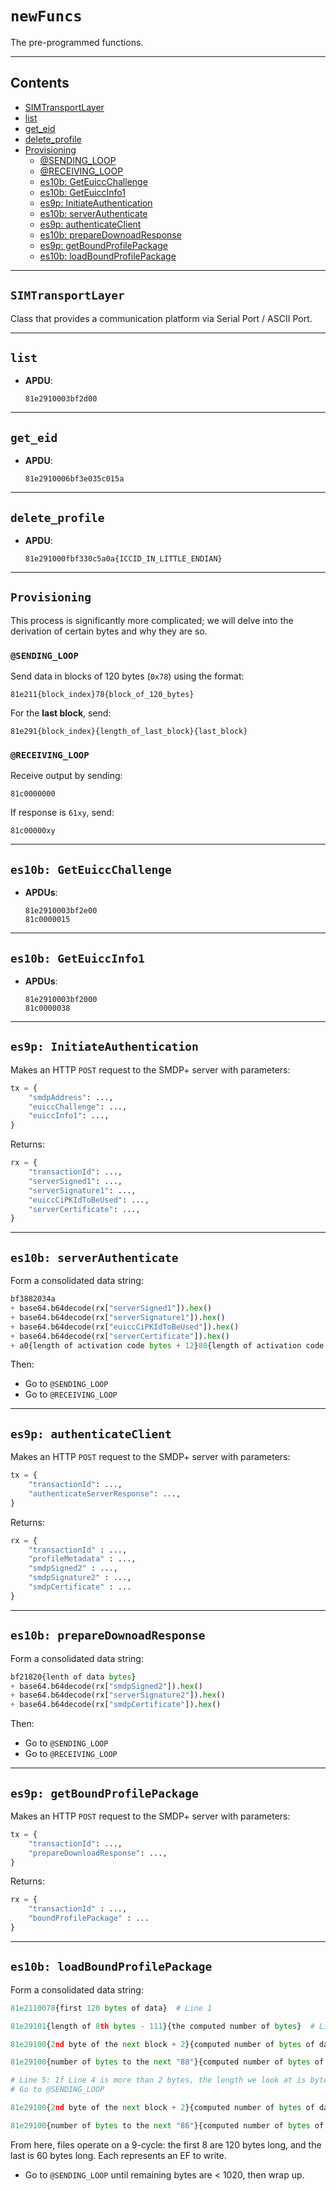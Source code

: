 # `newFuncs`

The pre-programmed functions.

---

## Contents

- [SIMTransportLayer](#simtransportlayer)
- [list](#list)
- [get_eid](#get_eid)
- [delete_profile](#delete_profile)
- [Provisioning](#provisioning)
  - [@SENDING_LOOP](#sending_loop)
  - [@RECEIVING_LOOP](#receiving_loop)
  - [es10b: GetEuiccChallenge](#es10b-geteuiccchallenge)
  - [es10b: GetEuiccInfo1](#es10b-geteuiccinfo1)
  - [es9p: InitiateAuthentication](#es9p-initiateauthentication)
  - [es10b: serverAuthenticate](#es10b-serverauthenticate)
  - [es9p: authenticateClient](#es9p-authenticateclient)
  - [es10b: prepareDownoadResponse](#es10b-preparedownoadresponse)
  - [es9p: getBoundProfilePackage](#es9p-getboundprofilepackage)
  - [es10b: loadBoundProfilePackage](#es10b-loadboundprofilepackage)

---

## `SIMTransportLayer`

Class that provides a communication platform via Serial Port / ASCII Port.

---

## `list`

- **APDU**:  
  ```
  81e2910003bf2d00
  ```

---

## `get_eid`

- **APDU**:  
  ```
  81e2910006bf3e035c015a
  ```

---

## `delete_profile`

- **APDU**:  
  ```
  81e291000fbf330c5a0a{ICCID_IN_LITTLE_ENDIAN}
  ```

---

## `Provisioning`

This process is significantly more complicated; we will delve into the derivation of certain bytes and why they are so.

### `@SENDING_LOOP`

Send data in blocks of 120 bytes (`0x78`) using the format:  
```
81e211{block_index}78{block_of_120_bytes}
```

For the **last block**, send:  
```
81e291{block_index}{length_of_last_block}{last_block}
```

### `@RECEIVING_LOOP`

Receive output by sending:  
```
81c0000000
```

If response is `61xy`, send:  
```
81c00000xy
```

---

## `es10b: GetEuiccChallenge`

- **APDUs**:
  ```
  81e2910003bf2e00
  81c0000015
  ```

---

## `es10b: GetEuiccInfo1`

- **APDUs**:
  ```
  81e2910003bf2000
  81c0000038
  ```

---

## `es9p: InitiateAuthentication`

Makes an HTTP `POST` request to the SMDP+ server with parameters:

```python
tx = {
    "smdpAddress": ...,
    "euiccChallenge": ...,
    "euiccInfo1": ...,
}
```

Returns:

```python
rx = {
    "transactionId": ...,
    "serverSigned1": ...,
    "serverSignature1": ...,
    "euiccCiPKIdToBeUsed": ...,
    "serverCertificate": ...,
}
```

---

## `es10b: serverAuthenticate`

Form a consolidated data string:

```python
bf3882034a
+ base64.b64decode(rx["serverSigned1"]).hex()
+ base64.b64decode(rx["serverSignature1"]).hex()
+ base64.b64decode(rx["euiccCiPKIdToBeUsed"]).hex()
+ base64.b64decode(rx["serverCertificate"]).hex()
+ a0{length of activation code bytes + 12}80{length of activation code bytes}{activation code in hex}a108800435290611a100
```

Then:

- Go to `@SENDING_LOOP`
- Go to `@RECEIVING_LOOP`

---

## `es9p: authenticateClient`

Makes an HTTP `POST` request to the SMDP+ server with parameters:

```python
tx = {
    "transactionId": ...,
    "authenticateServerResponse": ...,
}
```

Returns:

```python
rx = {
    "transactionId" : ...,
    "profileMetadata" : ...,
    "smdpSigned2" : ...,
    "smdpSignature2" : ...,
    "smdpCertificate" : ...
}
```

---

## `es10b: prepareDownoadResponse`

Form a consolidated data string:

```python
bf21820{lenth of data bytes}
+ base64.b64decode(rx["smdpSigned2"]).hex()
+ base64.b64decode(rx["serverSignature2"]).hex()
+ base64.b64decode(rx["smdpCertificate"]).hex()
```

Then:

- Go to `@SENDING_LOOP`
- Go to `@RECEIVING_LOOP`

---

## `es9p: getBoundProfilePackage`

Makes an HTTP `POST` request to the SMDP+ server with parameters:

```python
tx = {
    "transactionId": ...,
    "prepareDownloadResponse": ...,
}
```

Returns:

```python
rx = {
    "transactionId" : ...,
    "boundProfilePackage" : ...
}
```

---

## `es10b: loadBoundProfilePackage`

Form a consolidated data string:

```python
81e2110078{first 120 bytes of data}  # Line 1

81e29101{length of 8th bytes - 111}{the computed number of bytes}  # Line 2

81e29100{2nd byte of the next block + 2}{computed number of bytes of data}  # Line 3 "a0 line"

81e29100{number of bytes to the next "88"}{computed number of bytes of data}  # Line 4 "a1 line"

# Line 5: If Line 4 is more than 2 bytes, the length we look at is bytes -2, else it is bytes -1
# Go to @SENDING_LOOP

81e29100{2nd byte of the next block + 2}{computed number of bytes of data}  # Line 6 "a2 line (optional)"

81e29100{number of bytes to the next "86"}{computed number of bytes of data}  # Line 7 "a3 line"
```

From here, files operate on a 9-cycle: the first 8 are 120 bytes long, and the last is 60 bytes long. Each represents an EF to write.

- Go to `@SENDING_LOOP` until remaining bytes are < 1020, then wrap up.
